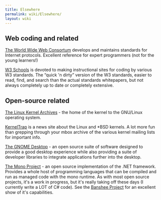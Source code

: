 ```yaml
---
title: Elsewhere
permalink: wiki/Elsewhere/
layout: wiki
---
```


Web coding and related
----------------------

[The World Wide Web Consortum](http://www.w3.org) develops and maintains
standards for Internet protocols. Excellent reference for expert
programmers (not for the young learners!)

[W3 Schools](http://www.w3schools.org) is devoted to making
instructional sites for coding by various W3 standards. The “quick 'n
dirty” version of the W3 standards, easier to read, find, and search
than the actual standards whitepapers, but not always completely up to
date or completely extensive.

Open-source related
-------------------

[The Linux Kernel Archives](http://www.kernel.org) - the home of the
kernel to the GNU/Linux operating system.

[KernelTrap](http://www.kerneltrap.org) is a news site about the Linux
and \*BSD kernels. A lot more fun than grepping through your mbox
archive of the various kernel mailing lists for important info.

[The GNOME Desktop](http://www.gnome.org) - an open source suite of
software designed to provide a good desktop experience while also
providing a suite of developer libraries to integrate applications
further into the desktop.

[The Mono Project](http://www.mono-project.org) - an open source
implementation of the .NET framework. Provides a whole host of
programming languages that can be compiled and run as managed code with
the mono runtime. As with most open source projects, it's a work in
progress, but it's really taking off these days (I currently write a LOT
of C\# code). See the [Banshee Project](http://www.banshee-project.org)
for an excellent show of it's capabilities.
